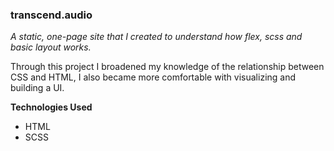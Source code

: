 ### transcend.audio

*A static, one-page site that I created to understand how flex, scss and basic layout works.*

Through this project I broadened my knowledge of the relationship between CSS and HTML, I also became more comfortable with visualizing and building a UI.

**Technologies Used**

- HTML
- SCSS





